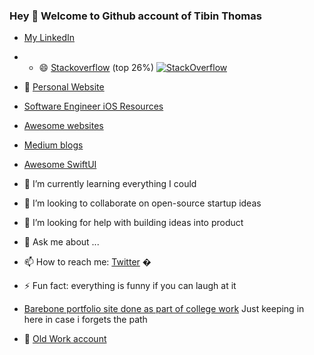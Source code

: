 

### Hey 👋 Welcome to Github account of Tibin Thomas  


<!-- **tibinthomas9/tibinthomas9** is a ✨ _special_ ✨ repository because its `README.md` (this file) appears on your GitHub profile.
Here are some ideas to get you started:  -->



- [My LinkedIn](https://www.linkedin.com/in/tibinthomas9/)
- - 😄 [Stackoverflow](https://stackoverflow.com/users/8181347/tibin-thomas) (top 26%) [![StackOverflow](https://stackoverflow-badge.herokuapp.com/api/StackOverflowBadge/8181347)](https://stackoverflow.com/users/8181347/tibin-thomas)
- 🔭  [Personal Website](https://tibinthomas9.github.io/)  
- [Software Engineer iOS Resources](https://github.com/tibinthomas9/tibinthomas9/blob/master/_posts/Software%20Engineer%20iOS%20Resources.md)
- [Awesome websites](https://github.com/tibinthomas9/tibinthomas9/blob/master/_posts/2022-02-23-Awesome%20Websites.md)

- [Medium blogs](https://medium.com/@tibinmutholy)
- [Awesome SwiftUI](https://github.com/ygit/swiftui)
- 🌱 I’m currently learning everything I could
- 👯 I’m looking to collaborate on open-source startup ideas
- 🤔 I’m looking for help with building ideas into product
- 💬 Ask me about ...
- 📫 How to reach me: [Twitter](https://twitter.com/tibinT9) �
- ⚡ Fun fact: everything is funny if you can laugh at it
- [Barebone portfolio site done as part of college work](https://comp229assign01.herokuapp.com/aboutme) Just keeping in here in case i forgets the path
- 🔭  [Old Work account](https://github.com/experion-tibin) <p style="display: none;" align="left"> <img  hidden src="https://komarev.com/ghpvc/?username=tibinthomas9&label=Profile%20views&color=0e75b6&style=flat" alt="tibinthomas9"  style="display: none;"> </p>



